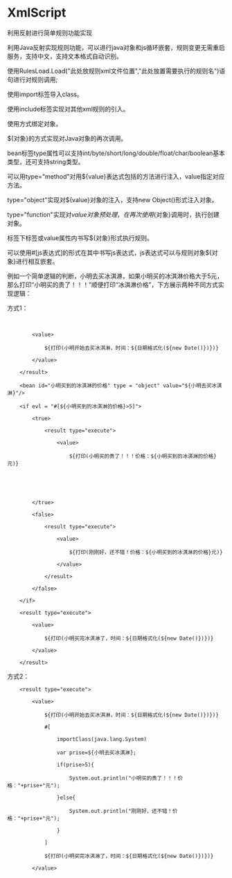 # XmlScript
利用反射进行简单规则功能实现

利用Java反射实现规则功能，可以进行java对象和js循环嵌套，规则变更无需重启服务，支持中文，支持文本格式自动识别。

使用RulesLoad.Load("此处放规则xml文件位置","此处放置需要执行的规则名")语句进行对规则调用;

使用import标签导入class。

使用include标签实现对其他xml规则的引入。

使用<bean id="对象" type = "method" value="${value}"/>方式绑定对象。

${对象}的方式实现对Java对象的再次调用。

bean标签type属性可以支持int/byte/short/long/double/float/char/boolean基本类型，还可支持string类型。

可以用type="method"对用${value}表达式包括的方法进行注入，value指定对应方法。

type="object"实现对${value}对象的注入，支持new Object()形式注入对象。

type="function"实现对${value}对象预处理，在再次使用${对象}调用时，执行创建对象。

<result>标签下<value>标签或value属性内书写${对象}形式执行规则。

可以使用#[js表达式]的形式在其中书写js表达式，js表达式可以与规则对象${对象}进行相互嵌套。

例如一个简单逻辑的判断，小明去买冰淇淋，如果小明买的冰淇淋价格大于5元，那么打印“小明买的贵了！！！”顺便打印“冰淇淋价格”，下方展示两种不同方式实现逻辑：

方式1：

        <result type="execute">

            <value>

                ${打印(小明开始去买冰淇淋，时间：${日期格式化(${new Date()})})}

            </value>

        </result>

        <bean id="小明买到的冰淇淋的价格" type = "object" value="${小明去买冰淇淋}"/>
        
        <if evl = "#[${小明买到的冰淇淋的价格}>5]">

            <true>

                <result type="execute">

                    <value>

                        ${打印(小明买的贵了！！！价格：${小明买到的冰淇淋的价格}元)}

                    </value>

                </result>

            </true>

            <false>

                <result type="execute">

                    <value>

                        ${打印(刚刚好，还不错！价格：${小明买到的冰淇淋的价格}元)}

                    </value>

                </result>

            </false>

        </if>

        <result type="execute">

            <value>

                ${打印(小明买完冰淇淋了，时间：${日期格式化(${new Date()})})}

            </value>

        </result>

方式2：

        <result type="execute">

            <value>

                ${打印(小明开始去买冰淇淋，时间：${日期格式化(${new Date()})})}

                #[

                    importClass(java.lang.System)

                    var prise=${小明去买冰淇淋};

                    if(prise>5){

                        System.out.println("小明买的贵了！！！价格："+prise+"元");

                    }else{

                        System.out.println("刚刚好，还不错！价格："+prise+"元");

                    }

                ]

                ${打印(小明买完冰淇淋了，时间：${日期格式化(${new Date()})})}

            </value>
